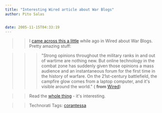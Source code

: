 ```yaml
---
title: "Interesting Wired article about War Blogs"
author: Pito Salas


date: 2005-11-15T04:33:19
---
```



>>

>> I [came across this a
little](<http://www.wired.com/wired/archive/13.08/milblogs.html>) while ago in
Wired about War Blogs. Pretty amazing stuff:

>>

>>> "Strong opinions throughout the military ranks in and out of wartime are
nothing new. But online technology in the combat zone has suddenly given those
opinions a mass audience and an instantaneous forum for the first time in the
history of warfare. On the 21st-century battlefield, the campfire glow comes
from a laptop computer, and it's visible around the world." ( **from**
[Wired](<http://www.wired.com/wired/archive/13.08/milblogs.html>))

>>

>> Read the [whole
thing](<http://www.wired.com/wired/archive/13.08/milblogs.html>) - it's
interesting.

>>

>> Technorati Tags: [corantessa](<http://www.technorati.com/tag/corantessa>)


